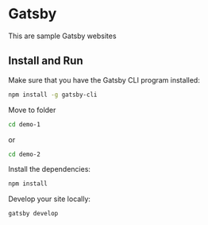 

# Gatsby

This are sample Gatsby websites

## Install and Run

Make sure that you have the Gatsby CLI program installed:

```sh
npm install -g gatsby-cli
```

Move to folder 
```sh
cd demo-1
```
or 

```sh
cd demo-2
```

Install the dependencies:

```sh
npm install
```

Develop your site locally:
```sh
gatsby develop
```


